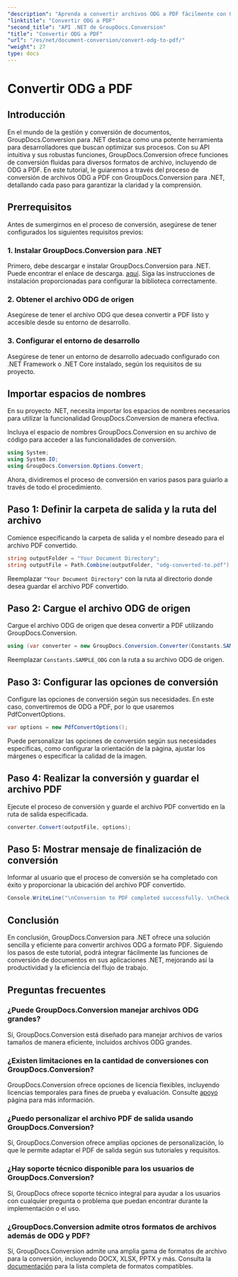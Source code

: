 ```yaml
---
"description": "Aprenda a convertir archivos ODG a PDF fácilmente con GroupDocs.Conversion para .NET. Mejore sus capacidades de gestión de documentos."
"linktitle": "Convertir ODG a PDF"
"second_title": "API .NET de GroupDocs.Conversion"
"title": "Convertir ODG a PDF"
"url": "/es/net/document-conversion/convert-odg-to-pdf/"
"weight": 27
type: docs
---
```

# Convertir ODG a PDF

## Introducción
En el mundo de la gestión y conversión de documentos, GroupDocs.Conversion para .NET destaca como una potente herramienta para desarrolladores que buscan optimizar sus procesos. Con su API intuitiva y sus robustas funciones, GroupDocs.Conversion ofrece funciones de conversión fluidas para diversos formatos de archivo, incluyendo de ODG a PDF. En este tutorial, le guiaremos a través del proceso de conversión de archivos ODG a PDF con GroupDocs.Conversion para .NET, detallando cada paso para garantizar la claridad y la comprensión.
## Prerrequisitos
Antes de sumergirnos en el proceso de conversión, asegúrese de tener configurados los siguientes requisitos previos:
### 1. Instalar GroupDocs.Conversion para .NET
Primero, debe descargar e instalar GroupDocs.Conversion para .NET. Puede encontrar el enlace de descarga. [aquí](https://releases.groupdocs.com/conversion/net/). Siga las instrucciones de instalación proporcionadas para configurar la biblioteca correctamente.
### 2. Obtener el archivo ODG de origen
Asegúrese de tener el archivo ODG que desea convertir a PDF listo y accesible desde su entorno de desarrollo.
### 3. Configurar el entorno de desarrollo
Asegúrese de tener un entorno de desarrollo adecuado configurado con .NET Framework o .NET Core instalado, según los requisitos de su proyecto.

## Importar espacios de nombres
En su proyecto .NET, necesita importar los espacios de nombres necesarios para utilizar la funcionalidad GroupDocs.Conversion de manera efectiva.

Incluya el espacio de nombres GroupDocs.Conversion en su archivo de código para acceder a las funcionalidades de conversión.
```csharp
using System;
using System.IO;
using GroupDocs.Conversion.Options.Convert;
```

Ahora, dividiremos el proceso de conversión en varios pasos para guiarlo a través de todo el procedimiento.
## Paso 1: Definir la carpeta de salida y la ruta del archivo
Comience especificando la carpeta de salida y el nombre deseado para el archivo PDF convertido.
```csharp
string outputFolder = "Your Document Directory";
string outputFile = Path.Combine(outputFolder, "odg-converted-to.pdf");
```
Reemplazar `"Your Document Directory"` con la ruta al directorio donde desea guardar el archivo PDF convertido.
## Paso 2: Cargue el archivo ODG de origen
Cargue el archivo ODG de origen que desea convertir a PDF utilizando GroupDocs.Conversion.
```csharp
using (var converter = new GroupDocs.Conversion.Converter(Constants.SAMPLE_ODG))
```
Reemplazar `Constants.SAMPLE_ODG` con la ruta a su archivo ODG de origen.
## Paso 3: Configurar las opciones de conversión
Configure las opciones de conversión según sus necesidades. En este caso, convertiremos de ODG a PDF, por lo que usaremos PdfConvertOptions.
```csharp
var options = new PdfConvertOptions();
```
Puede personalizar las opciones de conversión según sus necesidades específicas, como configurar la orientación de la página, ajustar los márgenes o especificar la calidad de la imagen.
## Paso 4: Realizar la conversión y guardar el archivo PDF
Ejecute el proceso de conversión y guarde el archivo PDF convertido en la ruta de salida especificada.
```csharp
converter.Convert(outputFile, options);
```
## Paso 5: Mostrar mensaje de finalización de conversión
Informar al usuario que el proceso de conversión se ha completado con éxito y proporcionar la ubicación del archivo PDF convertido.
```csharp
Console.WriteLine("\nConversion to PDF completed successfully. \nCheck output in {0}", outputFolder);
```

## Conclusión
En conclusión, GroupDocs.Conversion para .NET ofrece una solución sencilla y eficiente para convertir archivos ODG a formato PDF. Siguiendo los pasos de este tutorial, podrá integrar fácilmente las funciones de conversión de documentos en sus aplicaciones .NET, mejorando así la productividad y la eficiencia del flujo de trabajo.
## Preguntas frecuentes
### ¿Puede GroupDocs.Conversion manejar archivos ODG grandes?
Sí, GroupDocs.Conversion está diseñado para manejar archivos de varios tamaños de manera eficiente, incluidos archivos ODG grandes.
### ¿Existen limitaciones en la cantidad de conversiones con GroupDocs.Conversion?
GroupDocs.Conversion ofrece opciones de licencia flexibles, incluyendo licencias temporales para fines de prueba y evaluación. Consulte [apoyo](https://forum.groupdocs.com/c/conversion/11) página para más información.
### ¿Puedo personalizar el archivo PDF de salida usando GroupDocs.Conversion?
Sí, GroupDocs.Conversion ofrece amplias opciones de personalización, lo que le permite adaptar el PDF de salida según sus tutoriales y requisitos.
### ¿Hay soporte técnico disponible para los usuarios de GroupDocs.Conversion?
Sí, GroupDocs ofrece soporte técnico integral para ayudar a los usuarios con cualquier pregunta o problema que puedan encontrar durante la implementación o el uso.
### ¿GroupDocs.Conversion admite otros formatos de archivos además de ODG y PDF?
Sí, GroupDocs.Conversion admite una amplia gama de formatos de archivo para la conversión, incluyendo DOCX, XLSX, PPTX y más. Consulta la [documentación](https://tutorials.groupdocs.com/conversion/net/) para la lista completa de formatos compatibles.